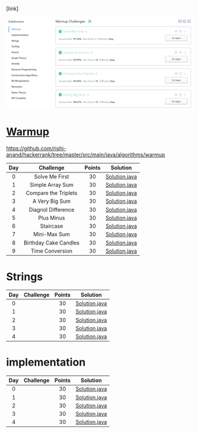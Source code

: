[link]

![Alt text](../../resources/algorithm/algorithm.png?raw=true "Title")

# [Warmup](https://github.com/rishi-anand/hackerrank/tree/master/src/main/java/algorithms/warmup)

https://github.com/rishi-anand/hackerrank/tree/master/src/main/java/algorithms/warmup

| Day |                                                Challenge                                                | Points |                                                                                   Solution                                                                                  |
|:---:|:-------------------------------------------------------------------------------------------------------:|:------:|:---------------------------------------------------------------------------------------------------------------------------------------------------------------------------:|
|  0  | Solve Me First                                                                                          |   30   | [Solution.java](https://github.com/rishi-anand/hackerrank/tree/master/src/main/java/algorithms/warmup/solve/me/first)                        |
|  1  | Simple Array Sum                                                                                        |   30   | [Solution.java](https://github.com/rishi-anand/hackerrank/tree/master/src/main/java/algorithms/warmup/simple/array/sum)                      |
|  2  | Compare the Triplets                                                                                    |   30   | [Solution.java](https://github.com/rishi-anand/hackerrank/tree/master/src/main/java/algorithms/warmup/compare/the/triplets)                  |
|  3  | A Very Big Sum                                                                                          |   30   | [Solution.java](https://github.com/rishi-anand/hackerrank/tree/master/src/main/java/algorithms/warmup/a/very/big/sum)                        |
|  4  | Diagnol Difference                                                                                      |   30   | [Solution.java](https://github.com/rishi-anand/hackerrank/tree/master/src/main/java/algorithms/warmup/diagnoal/difference)                   |
|  5  | Plus Minus                                                                                              |   30   | [Solution.java](https://github.com/rishi-anand/hackerrank/tree/master/src/main/java/algorithms/warmup/plus/minus)                            |
|  6  | Staircase                                                                                               |   30   | [Solution.java](https://github.com/rishi-anand/hackerrank/tree/master/src/main/java/algorithms/warmup/staircase)                             |
|  7  | Mini-Max Sum                                                                                            |   30   | [Solution.java](https://github.com/rishi-anand/hackerrank/tree/master/src/main/java/algorithms/warmup/min/max/sum)                           |
|  8  | Birthday Cake Candles                                                                                   |   30   | [Solution.java](https://github.com/rishi-anand/hackerrank/tree/master/src/main/java/algorithms/warmup/birthday/cake/candles)                 |
|  9  | Time Conversion                                                                                         |   30   | [Solution.java](https://github.com/rishi-anand/hackerrank/tree/master/src/main/java/algorithms/warmup/time/conversion)                       |



# Strings

| Day |                                                Challenge                                                | Points |                                                                                   Solution                                                                                  |
|:---:|:-------------------------------------------------------------------------------------------------------:|:------:|:---------------------------------------------------------------------------------------------------------------------------------------------------------------------------:|
|  0  |                                                                                       |   30   | [Solution.java]()                   |
|  1  |                                                                                               |   30   | [Solution.java]()                            |
|  2  |                                                                                                |   30   | [Solution.java]()                             |
|  3  |                                                                                                         |   30   | [Solution.java]()                                                                                                                                 |
|  4  |                                                                                                         |   30   | [Solution.java]()                                                                                                                                 |



# implementation

| Day |                                                Challenge                                                | Points |                                                                                   Solution                                                                                  |
|:---:|:-------------------------------------------------------------------------------------------------------:|:------:|:---------------------------------------------------------------------------------------------------------------------------------------------------------------------------:|
|  0  |                                                                                       |   30   | [Solution.java]()                   |
|  1  |                                                                                               |   30   | [Solution.java]()                            |
|  2  |                                                                                                |   30   | [Solution.java]()                             |
|  3  |                                                                                                         |   30   | [Solution.java]()                                                                                                                                 |
|  4  |                                                                                                         |   30   | [Solution.java]()                                                                                                                                 |

